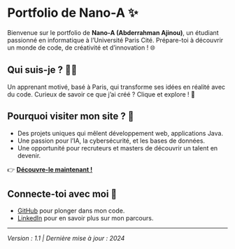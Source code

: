 # Portfolio de Nano-A ✨

Bienvenue sur le portfolio de **Nano-A (Abderrahman Ajinou)**, un étudiant passionné en informatique à l’Université Paris Cité. Prépare-toi à découvrir un monde de code, de créativité et d’innovation ! 🌐

## Qui suis-je ? 🧑‍💻
Un apprenant motivé, basé à Paris, qui transforme ses idées en réalité avec du code. Curieux de savoir ce que j’ai créé ? Clique et explore ! 🚀

## Pourquoi visiter mon site ? 🎯
- Des projets uniques qui mêlent développement web, applications Java.
- Une passion pour l’IA, la cybersécurité, et les bases de données.
- Une opportunité pour recruteurs et masters de découvrir un talent en devenir.

👉 **[Découvre-le maintenant !](https://nano-a.github.io/portfolio-nano-a/)**

## Connecte-toi avec moi 🤝
- [GitHub](https://github.com/Nano-a) pour plonger dans mon code.
- [LinkedIn](https://www.linkedin.com/in/abderrahma-n-ajinou-204771260/) pour en savoir plus sur mon parcours.

---

*Version : 1.1 | Dernière mise à jour : 2024*